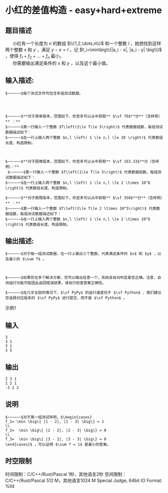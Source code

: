 # 小红的差值构造 - easy+hard+extreme

## 题目描述

$~~~~~~$小红有一个长度为 $n$ 的数组 $\\{1,2,\dots,n\\}$ 和一个整数 $l$ ，她想找到这样两个整数 $x$ 和 $y$ ，满足 $y - x = l$ ，记 $f_i=\min\big\\{|a_i - x|, |a_i - y| \big\\}$ ，使得 $f_1+f_2+\dots+f_n$ 最小。  
$~~~~~~$你需要输出满足条件的 $x$ 和 $y$ ，以及这个最小值。

## 输入描述:
    
    
    $~~~~~~$每个测试文件均包含多组测试数据。
    
      
    
    
    $~~~~~~$**对于简单版本，范围如下，你至多可以从中获取** $\sf 70$**分**（含样例）** ：**  
    $~~~~~~$第一行输入一个整数 $T\left(1\le T\le 5\right)$ 代表数据组数，每组测试数据描述如下：  
    $~~~~~~$在一行上输入两个整数 $n,l \left( 1 \le n,l \le 20 \right)$ 代表数组长度、构造限制。  
    
    
      
    $~~~~~~$**对于困难版本，范围如下，你至多可以从中获取** $\sf 163.33$**分（含样例）：**  
     $~~~~~~$第一行输入一个整数 $T\left(1\le T\le 5\right)$ 代表数据组数，每组测试数据描述如下：  
    $~~~~~~$在一行上输入两个整数 $n,l \left( 1 \le n,l \le 2 \times 10^6 \right)$ 代表数组长度、构造限制。  
      
    $~~~~~~$**对于极限版本，范围如下，你至多可以从中获取** $\sf 350$**分**（含样例）** ：**  
    $~~~~~~$第一行输入一个整数 $T\left(1\le T\le 2 \times 10^5\right)$ 代表数据组数，每组测试数据描述如下：  
    $~~~~~~$在一行上输入两个整数 $n,l \left( 1 \le n,l \le 2 \times 10^6 \right)$ 代表数组长度、构造限制。

## 输出描述:
    
    
    $~~~~~~$对于每一组测试数据，在一行上输出三个整数，代表满足条件的 $x$ 和 $y$ ，以及最小的 $\sum f$ 。  
      
    
    
    $~~~~~~$如果存在多个解决方案，您可以输出任意一个，系统会自动判定是否正确。注意，自测运行功能可能因此返回错误结果，请自行检查答案正确性。
    
    $~~~~~~$在几乎全部的情况下，$\sf PyPy$ 的运行速度优于 $\sf Python$ ，我们建议您选择对应版本的 $\sf PyPy$ 进行提交、而不是 $\sf Python$ 。  
    

示例1 

## 输入
    
    
    3
    3 1
    3 1
    3 5

## 输出
    
    
    2 3 1
    1 2 1
    -3 2 2

## 说明
    
    
    $~~~~~~$对于第一组测试样例，$\begin{cases}
    f_1= \min \big\{ |1 - 2|, |1 - 3| \big\} = 1
    \\
    f_2=  \min \big\{ |2 - 2|, |2 - 3| \big\} = 0
    \\
    f_3=  \min \big\{ |3 - 2|, |3 - 3| \big\} = 0 
    \end{cases}$ ，可以证明 $\sum f = 1$ 是最小的答案。


## 时空限制

时间限制：C/C++/Rust/Pascal 1秒，其他语言2秒
空间限制：C/C++/Rust/Pascal 512 M，其他语言1024 M
Special Judge, 64bit IO Format: %lld
